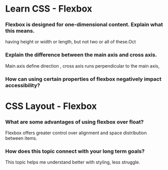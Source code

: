 # Learn CSS - Flexbox

### Flexbox is designed for one-dimensional content. Explain what this means.
having height or width or length, but not two or all of these.Oct
### Explain the difference between the main axis and cross axis.
Main axis define direction , cross axis runs perpendicular to the main axis, 
### How can using certain properties of flexbox negatively impact accessibility?

# CSS Layout - Flexbox

### What are some advantages of using flexbox over float?
Flexbox offers greater control over alignment and space distribution between items. 
### How does this topic connect with your long term goals?
This topic helps me understand better with styling, less struggle. 


